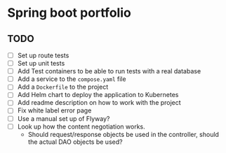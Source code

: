 # Spring boot portfolio

## TODO

- [ ] Set up route tests
- [ ] Set up unit tests
- [ ] Add Test containers to be able to run tests with a real database
- [ ] Add a service to the `compose.yaml` file
- [ ] Add a `Dockerfile` to the project
- [ ] Add Helm chart to deploy the application to Kubernetes
- [ ] Add readme description on how to work with the project
- [ ] Fix white label error page
- [ ] Use a manual set up of Flyway? 
- [ ] Look up how the content negotiation works.
  - Should request/response objects be used in the controller, should the actual DAO objects be used?
